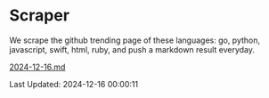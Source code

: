 # Scraper

We scrape the github trending page of these languages: go, python, javascript, swift, html, ruby, and push a markdown result everyday.

[2024-12-16.md](https://github.com/henson/Scraper/blob/master/2024-12-16.md)

Last Updated: 2024-12-16 00:00:11